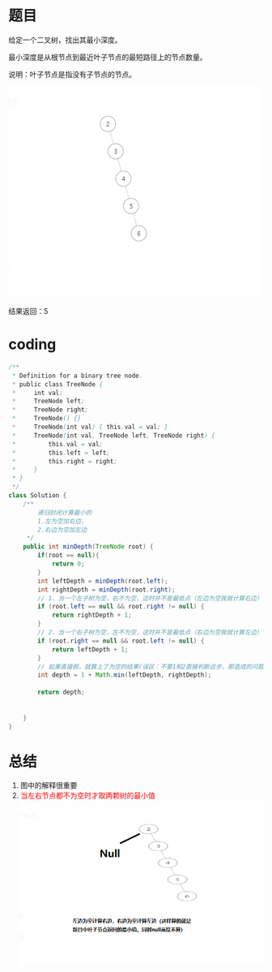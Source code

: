 # 题目

给定一个二叉树，找出其最小深度。

最小深度是从根节点到最近叶子节点的最短路径上的节点数量。

说明：叶子节点是指没有子节点的节点。

![](../img/2023-02-02-20-33-24.png)

结果返回：5

# coding

```java
/**
 * Definition for a binary tree node.
 * public class TreeNode {
 *     int val;
 *     TreeNode left;
 *     TreeNode right;
 *     TreeNode() {}
 *     TreeNode(int val) { this.val = val; }
 *     TreeNode(int val, TreeNode left, TreeNode right) {
 *         this.val = val;
 *         this.left = left;
 *         this.right = right;
 *     }
 * }
 */
class Solution {
    /**
        递归封闭计算最小的
        1.左为空加右边，
        2.右边为空加左边
     */
    public int minDepth(TreeNode root) {
        if(root == null){
            return 0;
        }
        int leftDepth = minDepth(root.left);
        int rightDepth = minDepth(root.right);
        // 1、当一个左子树为空，右不为空，这时并不是最低点（左边为空我就计算右边）
        if (root.left == null && root.right != null) {
            return rightDepth + 1;
        }
        // 2、当一个右子树为空，左不为空，这时并不是最低点（右边为空我就计算左边）
        if (root.right == null && root.left != null) {
            return leftDepth + 1;
        }
        // 如果直接假，就算上了为空的结果(误区：不要1和2直接判断这步，那造成的问题，就是null的高度还是返回了上一个节点)，都不为空时才取两颗树的最小值
        int depth = 1 + Math.min(leftDepth, rightDepth);

        return depth;


    }
}
```

# 总结
1. 图中的解释很重要
2. <font color="red">当左右节点都不为空时才取两颗树的最小值</font>
![](../img/2023-02-02-20-39-34.png)


